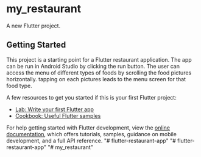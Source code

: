 # my_restaurant

A new Flutter project.

## Getting Started

This project is a starting point for a Flutter restaurant application.
The app can be run in Android Studio by clicking the run button.
The user can access the menu of different types of foods by scrolling the food pictures horizontally.
tapping on each pictures leads to the menu screen for that food type.

A few resources to get you started if this is your first Flutter project:

- [Lab: Write your first Flutter app](https://docs.flutter.dev/get-started/codelab)
- [Cookbook: Useful Flutter samples](https://docs.flutter.dev/cookbook)

For help getting started with Flutter development, view the
[online documentation](https://docs.flutter.dev/), which offers tutorials,
samples, guidance on mobile development, and a full API reference.
"# flutter-restaurant-app" 
"# flutter-restaurant-app" 
"# my_restaurant" 
